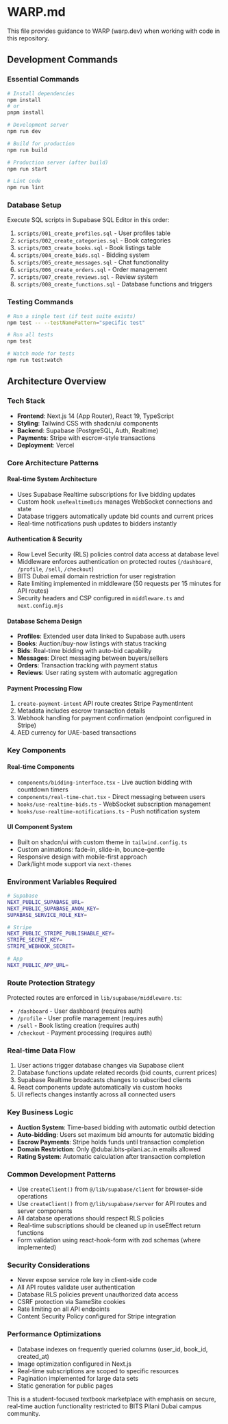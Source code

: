 # WARP.md

This file provides guidance to WARP (warp.dev) when working with code in this repository.

## Development Commands

### Essential Commands
```bash
# Install dependencies
npm install
# or
pnpm install

# Development server
npm run dev

# Build for production
npm run build

# Production server (after build)
npm run start

# Lint code
npm run lint
```

### Database Setup
Execute SQL scripts in Supabase SQL Editor in this order:
1. `scripts/001_create_profiles.sql` - User profiles table
2. `scripts/002_create_categories.sql` - Book categories
3. `scripts/003_create_books.sql` - Book listings table  
4. `scripts/004_create_bids.sql` - Bidding system
5. `scripts/005_create_messages.sql` - Chat functionality
6. `scripts/006_create_orders.sql` - Order management
7. `scripts/007_create_reviews.sql` - Review system
8. `scripts/008_create_functions.sql` - Database functions and triggers

### Testing Commands
```bash
# Run a single test (if test suite exists)
npm test -- --testNamePattern="specific test"

# Run all tests 
npm test

# Watch mode for tests
npm run test:watch
```

## Architecture Overview

### Tech Stack
- **Frontend**: Next.js 14 (App Router), React 19, TypeScript
- **Styling**: Tailwind CSS with shadcn/ui components
- **Backend**: Supabase (PostgreSQL, Auth, Realtime)
- **Payments**: Stripe with escrow-style transactions
- **Deployment**: Vercel

### Core Architecture Patterns

#### Real-time System Architecture
- Uses Supabase Realtime subscriptions for live bidding updates
- Custom hook `useRealtimeBids` manages WebSocket connections and state
- Database triggers automatically update bid counts and current prices
- Real-time notifications push updates to bidders instantly

#### Authentication & Security
- Row Level Security (RLS) policies control data access at database level
- Middleware enforces authentication on protected routes (`/dashboard`, `/profile`, `/sell`, `/checkout`)
- BITS Dubai email domain restriction for user registration
- Rate limiting implemented in middleware (50 requests per 15 minutes for API routes)
- Security headers and CSP configured in `middleware.ts` and `next.config.mjs`

#### Database Schema Design
- **Profiles**: Extended user data linked to Supabase auth.users
- **Books**: Auction/buy-now listings with status tracking
- **Bids**: Real-time bidding with auto-bid capability
- **Messages**: Direct messaging between buyers/sellers
- **Orders**: Transaction tracking with payment status
- **Reviews**: User rating system with automatic aggregation

#### Payment Processing Flow
1. `create-payment-intent` API route creates Stripe PaymentIntent
2. Metadata includes escrow transaction details
3. Webhook handling for payment confirmation (endpoint configured in Stripe)
4. AED currency for UAE-based transactions

### Key Components

#### Real-time Components
- `components/bidding-interface.tsx` - Live auction bidding with countdown timers
- `components/real-time-chat.tsx` - Direct messaging between users
- `hooks/use-realtime-bids.ts` - WebSocket subscription management
- `hooks/use-realtime-notifications.ts` - Push notification system

#### UI Component System
- Built on shadcn/ui with custom theme in `tailwind.config.ts`
- Custom animations: fade-in, slide-in, bounce-gentle
- Responsive design with mobile-first approach
- Dark/light mode support via `next-themes`

### Environment Variables Required
```bash
# Supabase
NEXT_PUBLIC_SUPABASE_URL=
NEXT_PUBLIC_SUPABASE_ANON_KEY=
SUPABASE_SERVICE_ROLE_KEY=

# Stripe
NEXT_PUBLIC_STRIPE_PUBLISHABLE_KEY=
STRIPE_SECRET_KEY=
STRIPE_WEBHOOK_SECRET=

# App
NEXT_PUBLIC_APP_URL=
```

### Route Protection Strategy
Protected routes are enforced in `lib/supabase/middleware.ts`:
- `/dashboard` - User dashboard (requires auth)
- `/profile` - User profile management (requires auth)  
- `/sell` - Book listing creation (requires auth)
- `/checkout` - Payment processing (requires auth)

### Real-time Data Flow
1. User actions trigger database changes via Supabase client
2. Database functions update related records (bid counts, current prices)
3. Supabase Realtime broadcasts changes to subscribed clients
4. React components update automatically via custom hooks
5. UI reflects changes instantly across all connected users

### Key Business Logic
- **Auction System**: Time-based bidding with automatic outbid detection
- **Auto-bidding**: Users set maximum bid amounts for automatic bidding
- **Escrow Payments**: Stripe holds funds until transaction completion
- **Domain Restriction**: Only @dubai.bits-pilani.ac.in emails allowed
- **Rating System**: Automatic calculation after transaction completion

### Common Development Patterns
- Use `createClient()` from `@/lib/supabase/client` for browser-side operations
- Use `createClient()` from `@/lib/supabase/server` for API routes and server components
- All database operations should respect RLS policies
- Real-time subscriptions should be cleaned up in useEffect return functions
- Form validation using react-hook-form with zod schemas (where implemented)

### Security Considerations
- Never expose service role key in client-side code
- All API routes validate user authentication
- Database RLS policies prevent unauthorized data access
- CSRF protection via SameSite cookies
- Rate limiting on all API endpoints
- Content Security Policy configured for Stripe integration

### Performance Optimizations
- Database indexes on frequently queried columns (user_id, book_id, created_at)
- Image optimization configured in Next.js
- Real-time subscriptions are scoped to specific resources
- Pagination implemented for large data sets
- Static generation for public pages

This is a student-focused textbook marketplace with emphasis on secure, real-time auction functionality restricted to BITS Pilani Dubai campus community.
